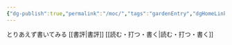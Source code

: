 ```yaml
---
{"dg-publish":true,"permalink":"/moc/","tags":"gardenEntry","dgHomeLink":true,"dgPassFrontmatter":false}
---
```


とりあえず書いてみる
[[書評|書評]]
[[読む・打つ・書く|読む・打つ・書く]]
